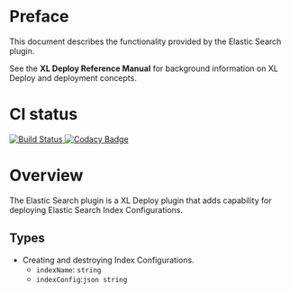 # Preface #

This document describes the functionality provided by the Elastic Search plugin.

See the **XL Deploy Reference Manual** for background information on XL Deploy and deployment concepts.

# CI status #

[![Build Status][xld-elastic-search-travis-image] ][xld-elastic-search-travis-url]
[![Codacy Badge][xld-elastic-search-codacy-image] ][xld-elastic-search-codacy-url]

[xld-elastic-search-travis-image]: https://travis-ci.org/xebialabs-community/xld-elasticsearch-plugin.svg?branch=master
[xld-elastic-search-travis-url]: https://travis-ci.org/xebialabs-community/xlr-elasticsearch-plugin
[xld-elastic-search-codacy-image]: https://api.codacy.com/project/badge/grade/ca99e3a6890b42dc87ceb70ed6adb60b
[xld-elastic-search-codacy-url]: https://www.codacy.com/app/joris-dewinne/xld-elasticsearch-plugin

# Overview #

The Elastic Search plugin is a XL Deploy plugin that adds capability for deploying Elastic Search Index Configurations.

## Types ##

+ Creating and destroying Index Configurations. 
  * `indexName`: `string` 
  * `indexConfig`:`json string`	